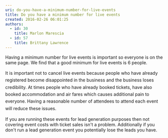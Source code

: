 ```yaml
---
uri: do-you-have-a-minimum-number-for-live-events
title: Do you have a minimum number for live events
created: 2016-02-26 06:01:25
authors:
  - id: 30
    title: Marlon Marescia
  - id: 57
    title: Brittany Lawrence
---
```





<span class='intro'> ​​Having a minimum number for live events is important so everyone is on the same page. We&#160;find that a good minimum for live events is 6 people. <br> </span>

<p>​​<span style="line-height&#58;1.6;">​It</span><span style="line-height&#58;1.6;"> </span><span style="line-height&#58;1.6;">is&#160;important not to cancel live events because people who have already registered become disappointed&#160;in the business and the business loses credibility​. At times people who have already booked tickets, have also booked&#160;accommodation and air fares which causes additional pain to everyone. Having a reasonable number of attendees to attend each event will&#160;reduce these issues.</span></p><p>If you are running these events for lead generation&#160;purposes then not covering event costs with ticket sales isn't a problem. Additionally if&#160;you don't run a lead generation&#160;event you potentially lose the leads&#160;you have.</p>


